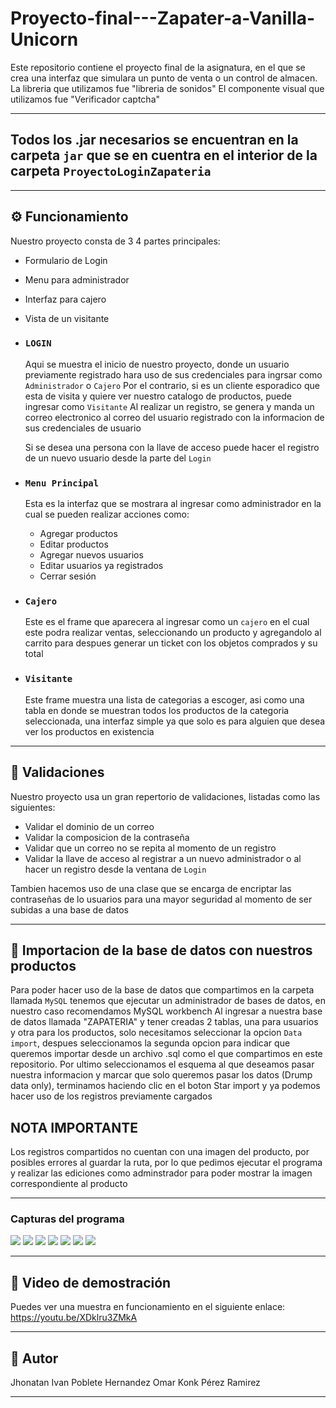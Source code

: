 # Proyecto-final---Zapater-a-Vanilla-Unicorn

Este repositorio contiene el proyecto final de la asignatura, en el que se crea una interfaz que simulara un punto de venta o un control de almacen.
La libreria que utilizamos fue "libreria de sonidos"
El componente visual que utilizamos fue "Verificador captcha"

---

## Todos los .jar necesarios se encuentran en la carpeta `jar` que se en cuentra en el interior de la carpeta `ProyectoLoginZapateria`

---

## ⚙️ Funcionamiento

Nuestro proyecto consta de 3 4 partes principales:
- Formulario de Login
- Menu para administrador
- Interfaz para cajero
- Vista de un visitante


- ### `LOGIN`
  Aqui se muestra el inicio de nuestro proyecto, donde un usuario previamente registrado hara uso de sus credenciales para ingrsar como `Administrador` o `Cajero`
  Por el contrario, si es un cliente esporadico que esta de visita y quiere ver nuestro catalogo de productos, puede ingresar como `Visitante`
  Al realizar un registro, se genera y manda un correo electronico al correo del usuario registrado con la informacion de sus credenciales de usuario

  Si se desea una persona con la llave de acceso puede hacer el registro de un nuevo usuario desde la parte del `Login`

- ### `Menu Principal`
  Esta es la interfaz que se mostrara al ingresar como administrador en la cual se pueden realizar acciones como:
  - Agregar productos
  - Editar productos
  - Agregar nuevos usuarios
  - Editar usuarios ya registrados
  - Cerrar  sesión
 
- ### `Cajero`
  Este es el frame que aparecera al ingresar como un `cajero` en el cual este podra realizar ventas, seleccionando un producto y agregandolo al carrito para despues generar un
  ticket con los objetos comprados y su total


- ### `Visitante`
  Este frame muestra una lista de categorias a escoger, asi como una tabla en donde se muestran todos los productos de la categoria seleccionada, una interfaz simple ya que solo es
  para alguien que desea ver los productos en existencia


---


 ## 🎯 Validaciones

 Nuestro proyecto usa un gran repertorio de validaciones, listadas como las siguientes:
 - Validar el dominio de un correo
 - Validar la composicion de la contraseña
 - Validar que un correo no se repita al momento de un registro
 - Validar la llave de acceso al registrar a un nuevo administrador o al hacer un registro desde la ventana de `Login`

 Tambien hacemos uso de una clase que se encarga de encriptar las contraseñas de lo usuarios para una mayor seguridad al momento de ser subidas a una base de datos

---


 ## 🎯 Importacion de la base de datos con nuestros productos
Para poder hacer uso de la base de datos que compartimos en la carpeta llamada `MySQL` tenemos que ejecutar un administrador de bases de datos, en nuestro caso recomendamos MySQL workbench
Al ingresar a nuestra base de datos llamada "ZAPATERIA" y tener creadas 2 tablas, una para usuarios y otra para los productos, solo necesitamos seleccionar la opcion `Data import`, despues
seleccionamos la segunda opcion para indicar que queremos importar desde un archivo .sql como el que compartimos en este repositorio.
Por ultimo seleccionamos el esquema al que deseamos pasar nuestra informacion y marcar que solo queremos pasar los datos (Drump data only), terminamos haciendo clic en el boton Star import 
y ya podemos hacer uso de los registros previamente cargados

## NOTA IMPORTANTE
Los registros compartidos no cuentan con una imagen del producto, por posibles errores al guardar la ruta, por lo que pedimos ejecutar el programa y realizar las ediciones como adminstrador 
para poder mostrar la imagen correspondiente al producto


---


### Capturas del programa


![](imagenes/imagen1.jpg)
![](imagenes/imagen2.jpg)
![](imagenes/imagen3.jpg)
![](imagenes/imagen4.jpg)
![](imagenes/imagen5.jpg)
![](imagenes/imagen6.jpg)
![](imagenes/imagen7.jpg)



---


## 🎥 Video de demostración

Puedes ver una muestra en funcionamiento en el siguiente enlace:
https://youtu.be/XDklru3ZMkA


---

## 👤 Autor

Jhonatan Ivan Poblete Hernandez
Omar Konk Pérez Ramirez  

---

